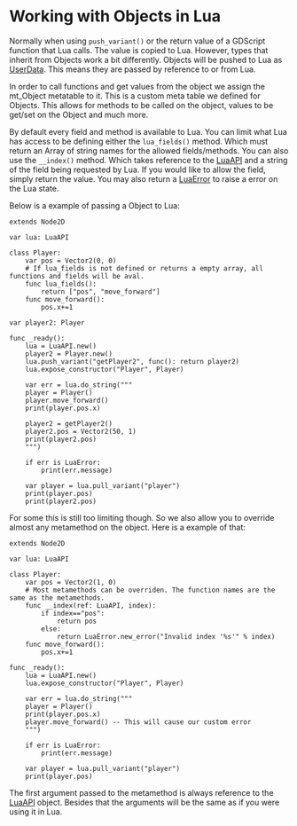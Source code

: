 # Working with Objects in Lua
Normally when using `push_variant()` or the return value of a GDScript function that Lua calls. The value is copied to Lua. However, types that inherit from Objects work a bit differently. Objects will be pushed to Lua as [UserData](https://www.lua.org/pil/28.1.html). This means they are passed by reference to or from Lua. 

In order to call functions and get values from the object we assign the mt_Object metatable to it. This is a custom meta table we defined for Objects. This allows for methods to be called on the object, values to be get/set on the Object and much more.

By default every field and method is available to Lua. You can limit what Lua has access to be defining either the `lua_fields()` method. Which must return an Array of string names for the allowed fields/methods. You can also use the `__index()` method. Which takes reference to the [LuaAPI](../classes/lua_api.md) and a string of the field being requested by Lua. If you would like to allow the field, simply return the value. You may also return a [LuaError](../classes/lua_error.md) to raise a error on the Lua state.

Below is a example of passing a Object to Lua:
```gdscript
extends Node2D

var lua: LuaAPI

class Player:
	var pos = Vector2(0, 0)
	# If lua_fields is not defined or returns a empty array, all functions and fields will be aval.
	func lua_fields():
		return ["pos", "move_forward"]
	func move_forward():
		pos.x+=1

var player2: Player

func _ready():
	lua = LuaAPI.new()
	player2 = Player.new()
	lua.push_variant("getPlayer2", func(): return player2)
	lua.expose_constructor("Player", Player)

	var err = lua.do_string("""
    player = Player()
    player.move_forward()
    print(player.pos.x)

    player2 = getPlayer2()
    player2.pos = Vector2(50, 1)
    print(player2.pos)
    """)

    if err is LuaError:
		print(err.message)

	var player = lua.pull_variant("player")
	print(player.pos)
	print(player2.pos)
```

For some this is still too limiting though. So we also allow you to override almost any metamethod on the object. Here is a example of that:
```gdscript
extends Node2D

var lua: LuaAPI

class Player:
	var pos = Vector2(1, 0)
	# Most metamethods can be overriden. The function names are the same as the metamethods.
	func __index(ref: LuaAPI, index):
		if index=="pos":
			return pos
		else:
			return LuaError.new_error("Invalid index '%s'" % index)
	func move_forward():
		pos.x+=1

func _ready():
	lua = LuaAPI.new()
	lua.expose_constructor("Player", Player)

	var err = lua.do_string("""
    player = Player()
    print(player.pos.x)
    player.move_forward() -- This will cause our custom error
    """)

	if err is LuaError:
		print(err.message)

	var player = lua.pull_variant("player")
	print(player.pos)
```

The first argument passed to the metamethod is always reference to the [LuaAPI](../classes/lua_api.md) object. Besides that the arguments will be the same as if you were using it in Lua.